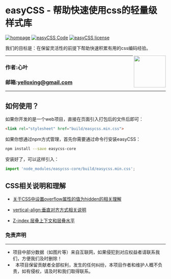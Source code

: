 #  easyCSS - 帮助快速使用css的轻量级样式库

[![hompage](https://github.com/yelloxing/easyCSS/blob/master/data/SVG/travis.svg)](https://www.travis-ci.org/yelloxing/easyCSS)
[![easyCSS Code](https://github.com/yelloxing/easyCSS/blob/master/data/SVG/easycss.svg)](https://github.com/yelloxing/easyCSS)
[![easyCSS license](https://github.com/yelloxing/easyCSS/blob/master/data/SVG/license.svg)](https://github.com/yelloxing/easyCSS/blob/master/LICENSE)

我们的目标是：在保留灵活性的前提下帮助快速积累有用的css编码经验。

<img align="right" height="100" src="https://github.com/yelloxing/easyCSS/blob/master/data/image/easycss.png">

****
### 作者:心叶
### 邮箱:yelloxing@gmail.com
****

如何使用？
--------------------------------------
如果你开发的是一个web项目，直接在页面引入打包后的文件后即可：

```html
<link rel="stylesheet" href="build/easycss.min.css">
```

如果你想通过npm方式管理，首先你需要通过命令行安装easyCSS：

```bash
npm install --save easycss-core
```

安装好了，可以这样引入：

```js
import 'node_modules/easycss-core/build/easycss.min.css';
```

CSS相关说明和理解
--------------------------------------
* [关于CSS中设置overflow属性的值为hidden的相关理解](https://github.com/yelloxing/easyCSS/wiki/%E5%85%B3%E4%BA%8ECSS%E4%B8%AD%E8%AE%BE%E7%BD%AEoverflow%E5%B1%9E%E6%80%A7%E7%9A%84%E5%80%BC%E4%B8%BAhidden%E7%9A%84%E7%9B%B8%E5%85%B3%E7%90%86%E8%A7%A3)

* [vertical-align:垂直对齐方式相关说明](https://github.com/yelloxing/easyCSS/wiki/vertical-align:%E5%9E%82%E7%9B%B4%E5%AF%B9%E9%BD%90%E6%96%B9%E5%BC%8F%E7%9B%B8%E5%85%B3%E8%AF%B4%E6%98%8E)

* [Z-index 层叠上下文和层叠水平](https://github.com/yelloxing/easyCSS/wiki/z-index-%E5%B1%82%E5%8F%A0%E4%B8%8A%E4%B8%8B%E6%96%87%E5%92%8C%E5%B1%82%E5%8F%A0%E6%B0%B4%E5%B9%B3)

### 免责声明
------
*   项目中部分数据（如图片等）来自互联网，如果侵犯到对应权益者请联系我们，方便我们及时删除！
*   本项目保留贡献者全部权利，发生的任何纠纷，本项目作者和维护人概不负责，如有侵权，请及时和我们取得联系。
